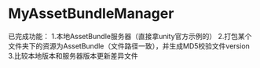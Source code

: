 # MyAssetBundleManager

已完成功能：
1.本地AssetBundle服务器（直接拿unity官方示例的）
2.打包某个文件夹下的资源为AssetBundle（文件路径一致），并生成MD5校验文件version
3.比较本地版本和服务器版本更新差异文件